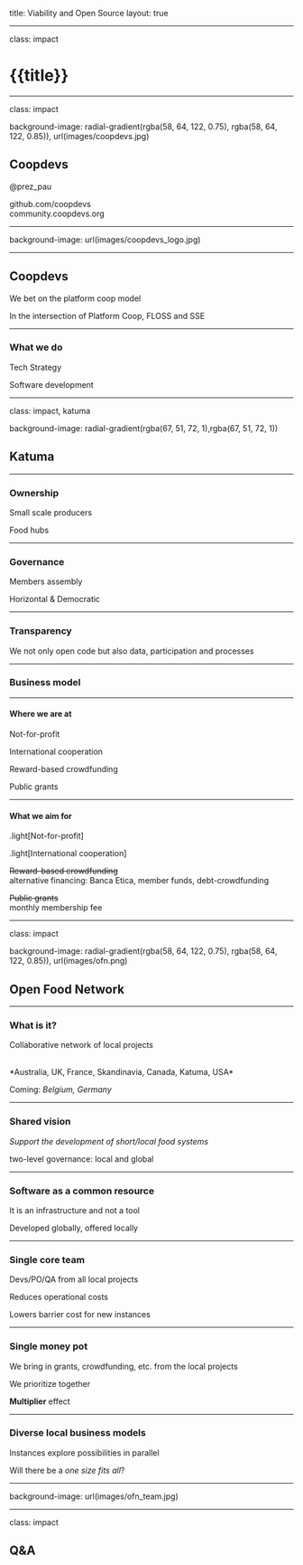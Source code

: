 title: Viability and Open Source
layout: true

---

class: impact

# {{title}}

---

class: impact

background-image: radial-gradient(rgba(58, 64, 122, 0.75), rgba(58, 64, 122, 0.85)), url(images/coopdevs.jpg)

## Coopdevs

@prez_pau

github.com/coopdevs<br>
community.coopdevs.org

---

background-image: url(images/coopdevs_logo.jpg)

---

## Coopdevs

We bet on the platform coop model

In the intersection of Platform Coop, FLOSS and SSE

---

### What we do

Tech Strategy

Software development

---

class: impact, katuma

background-image: radial-gradient(rgba(67, 51, 72, 1),rgba(67, 51, 72, 1))

## Katuma

---

### Ownership

Small scale producers

Food hubs

---

### Governance

Members assembly

Horizontal & Democratic

---

### Transparency

We not only open code but also data, participation and processes

---

### Business model

---

#### Where we are at

Not-for-profit

International cooperation

Reward-based crowdfunding

Public grants

---

#### What we aim for

.light[Not-for-profit]

.light[International cooperation]

~~Reward-based crowdfunding~~<br>
alternative financing: Banca Etica, member funds, debt-crowdfunding

~~Public grants~~<br>
monthly membership fee

---

class: impact

background-image: radial-gradient(rgba(58, 64, 122, 0.75), rgba(58, 64, 122, 0.85)), url(images/ofn.png)

## Open Food Network

---

### What is it?

Collaborative network of local projects

<br>
*Australia, UK, France, Skandinavia, Canada, Katuma, USA*

Coming: *Belgium, Germany*

---

### Shared vision

*Support the development of short/local food systems*

two-level governance: local and global

---

### Software as a common resource

It is an infrastructure and not a tool

Developed globally, offered locally

---

### Single core team

Devs/PO/QA from all local projects

Reduces operational costs

Lowers barrier cost for new instances

---

### Single money pot

We bring in grants, crowdfunding, etc. from the local projects

We prioritize together

**Multiplier** effect

---

### Diverse local business models

Instances explore possibilities in parallel

Will there be a *one size fits all*?

---

background-image: url(images/ofn_team.jpg)

---

class: impact

## Q&A
